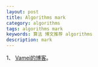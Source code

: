 ```yaml
---
layout: post
title: Algorithms mark
category: algorithms
tags: algorithms mark
keywords: 算法 博文推荐 algorithms
description: mark
---
```



1、 [Vamei的博客](http://www.cnblogs.com/vamei/)。